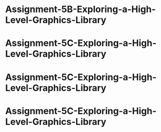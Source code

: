 # Assignment-5B-Exploring-a-High-Level-Graphics-Library
# Assignment-5C-Exploring-a-High-Level-Graphics-Library
# Assignment-5C-Exploring-a-High-Level-Graphics-Library
# Assignment-5C-Exploring-a-High-Level-Graphics-Library
